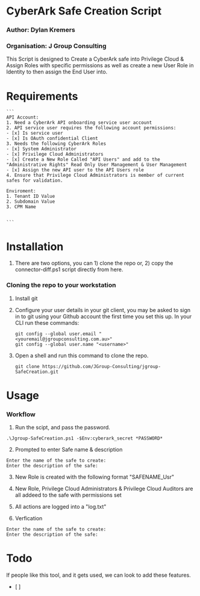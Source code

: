 # CyberArk Safe Creation Script
### Author: Dylan Kremers
### Organisation: J Group Consulting
This Script is designed to Create a CyberArk safe into Privilege Cloud & Assign Roles with specific permissions as well as create a new User Role in Identity to then assign the End User into.

# Requirements
    ```
    API Account:
    1. Need a CyberArk API onboarding service user account
    2. API service user requires the following account permissions:
    - [x] Is service user
    - [x] Is OAuth confidential Client
    3. Needs the following CyberArk Roles
    - [x] System Administrator
    - [x] Privilege Cloud Administrators
    - [x] Create a New Role Called "API Users" and add to the "Administrative Rights" Read Only User Management & User Management 
    - [x] Assign the new API user to the API Users role
    4. Ensure that Privilege Cloud Administrators is member of current safes for validation.

    Enviroment:
    1. Tenant ID Value
    2. Subdomain Value
    3. CPM Name

    
    ```

# Installation
1. There are two options, you can 1) clone the repo or, 2) copy the connector-diff.ps1 script directly from here.

### Cloning the repo to your workstation
1. Install git

2. Configure your user details in your git client, you may be asked to sign in to git using your Github account the first time you set this up.
In your CLI run these commands:
    ```
    git config --global user.email "<youremail@jgroupconsulting.com.au>"
    git config --global user.name "<username>"
    ```

3. Open a shell and run this command to clone the repo.
    ```
    git clone https://github.com/JGroup-Consulting/jgroup-SafeCreation.git
    ```

# Usage
### Workflow

1. Run the scipt, and pass the password.
```
.\Jgroup-SafeCreation.ps1 -$Env:cyberark_secret *PASSWORD*
```

2. Prompted to enter Safe name & description
```
Enter the name of the safe to create:
Enter the description of the safe: 
```

3. New Role is created with the following format "SAFENAME_Usr"


4. New Role, Privilege Cloud Administrators & Privilege Cloud Auditors are all addeed to the safe with permissions set


5. All actions are logged into a "log.txt"


6. Verfication
```
Enter the name of the safe to create:
Enter the description of the safe: 
```
# Todo
If people like this tool, and it gets used, we can look to add these features.
- [ ] 
